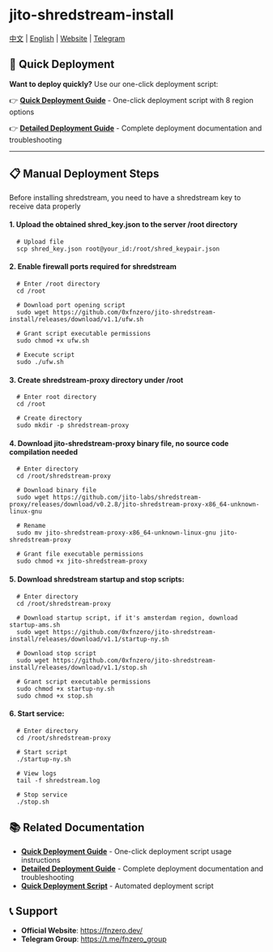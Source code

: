 # jito-shredstream-install

[中文](https://github.com/0xfnzero/jito-shredstream-install/blob/main/README_CN.md) | [English](https://github.com/0xfnzero/jito-shredstream-install/blob/main/README.md) | [Website](https://fnzero.dev/) | [Telegram](https://t.me/fnzero_group)

## 🚀 Quick Deployment

**Want to deploy quickly?** Use our one-click deployment script:

👉 **[Quick Deployment Guide](QUICK_START.md)** - One-click deployment script with 8 region options

👉 **[Detailed Deployment Guide](DEPLOYMENT_GUIDE.md)** - Complete deployment documentation and troubleshooting

---

## 📋 Manual Deployment Steps

Before installing shredstream, you need to have a shredstream key to receive data properly

#### 1. Upload the obtained shred_key.json to the server /root directory
```shell
  # Upload file
  scp shred_key.json root@your_id:/root/shred_keypair.json
```

#### 2. Enable firewall ports required for shredstream
```shell
  # Enter /root directory
  cd /root

  # Download port opening script
  sudo wget https://github.com/0xfnzero/jito-shredstream-install/releases/download/v1.1/ufw.sh

  # Grant script executable permissions
  sudo chmod +x ufw.sh

  # Execute script
  sudo ./ufw.sh
```

#### 3. Create shredstream-proxy directory under /root
```shell
  # Enter root directory
  cd /root

  # Create directory
  sudo mkdir -p shredstream-proxy
```

#### 4. Download jito-shredstream-proxy binary file, no source code compilation needed
```shell
  # Enter directory
  cd /root/shredstream-proxy

  # Download binary file
  sudo wget https://github.com/jito-labs/shredstream-proxy/releases/download/v0.2.8/jito-shredstream-proxy-x86_64-unknown-linux-gnu

  # Rename
  sudo mv jito-shredstream-proxy-x86_64-unknown-linux-gnu jito-shredstream-proxy

  # Grant file executable permissions
  sudo chmod +x jito-shredstream-proxy
```

#### 5. Download shredstream startup and stop scripts:
```shell
  # Enter directory
  cd /root/shredstream-proxy

  # Download startup script, if it's amsterdam region, download startup-ams.sh
  sudo wget https://github.com/0xfnzero/jito-shredstream-install/releases/download/v1.1/startup-ny.sh

  # Download stop script
  sudo wget https://github.com/0xfnzero/jito-shredstream-install/releases/download/v1.1/stop.sh

  # Grant script executable permissions
  sudo chmod +x startup-ny.sh
  sudo chmod +x stop.sh
```

#### 6. Start service:
```shell
  # Enter directory
  cd /root/shredstream-proxy

  # Start script
  ./startup-ny.sh

  # View logs
  tail -f shredstream.log

  # Stop service
  ./stop.sh
```

## 📚 Related Documentation

- **[Quick Deployment Guide](QUICK_START.md)** - One-click deployment script usage instructions
- **[Detailed Deployment Guide](DEPLOYMENT_GUIDE.md)** - Complete deployment documentation and troubleshooting
- **[Quick Deployment Script](quick-deploy.sh)** - Automated deployment script

## 📞 Support

- **Official Website**: https://fnzero.dev/
- **Telegram Group**: https://t.me/fnzero_group

